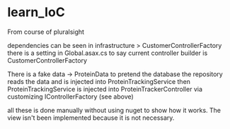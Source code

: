 # learn_IoC

From course of pluralsight

dependencies can be seen in infrastructure > CustomerControllerFactory
there is a setting in Global.asax.cs to say current controller builder is CustomerControllerFactory

There is a fake data -> ProteinData to pretend the database
the repository reads the data and is injected into ProteinTrackingService
then ProteinTrackingService is injected into ProteinTrackerController via customizing IControllerFactory (see above)

all these is done manually without using nuget to show how it works. The view isn't been implemented because it is not necessary.
